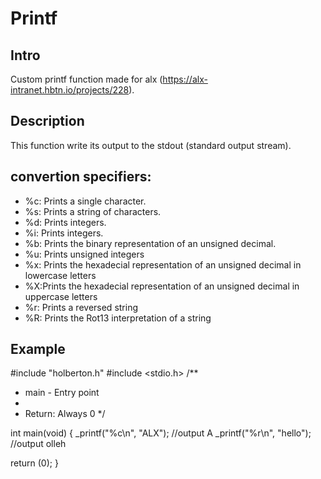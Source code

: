# Printf

## Intro
Custom printf function made for alx (https://alx-intranet.hbtn.io/projects/228).

## Description
This function write its output to the stdout (standard output stream). 

## convertion specifiers:
+ %c: Prints a single character.
+ %s: Prints a string of characters.
+ %d: Prints integers.
+ %i: Prints integers.
+ %b: Prints the binary representation of an unsigned decimal.
+ %u: Prints unsigned integers
+ %x: Prints the hexadecial representation of an unsigned decimal in lowercase letters
+ %X:Prints the hexadecial representation of an unsigned decimal in uppercase letters
+ %r: Prints a reversed string
+ %R: Prints the Rot13 interpretation of a string

## Example
#include "holberton.h"
#include <stdio.h>
/**
 * main - Entry point
 *
 * Return: Always 0
 */

int main(void)
{
  _printf("%c\n", "ALX"); //output A
  _printf("%r\n", "hello"); //output olleh
   
  return (0);
}
